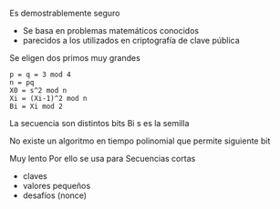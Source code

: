 Es demostrablemente seguro 
- Se basa en problemas matemáticos conocidos
- parecidos a los utilizados en criptografía de clave pública

Se eligen dos primos muy grandes 

	p = q = 3 mod 4
	n = pq
	X0 = s^2 mod n
	Xi = (Xi-1)^2 mod n 
	Bi = Xi mod 2

La secuencia son distintos bits Bi
s es la semilla 

No existe un algoritmo en tiempo polinomial 
que permite siguiente bit

Muy lento 
Por ello se usa para
Secuencias cortas
- claves
- valores pequeños 
- desafíos (nonce)